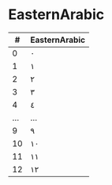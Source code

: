 # EasternArabic

| #  | EasternArabic |
|----|---------------|
| 0  | ٠             |
| 1  | ١             |
| 2  | ٢             |
| 3  | ٣             |
| 4  | ٤             |
| …  | …             |
| 9  | ٩             |
| 10 | ١٠            |
| 11 | ١١            |
| 12 | ١٢            |
